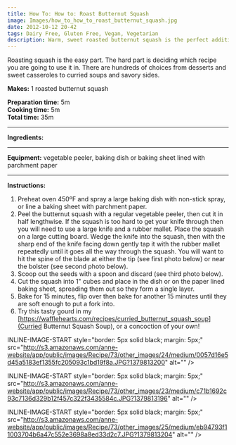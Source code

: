 ```yaml
---
title: How To: How to: Roast Butternut Squash
image: Images/how_to_how_to_roast_butternut_squash.jpg
date: 2012-10-12 20-42
tags: Dairy Free, Gluten Free, Vegan, Vegetarian
description: Warm, sweet roasted butternut squash is the perfect addition to any fall recipe. The high temperature in the oven causes the sugars in the squash to caramelize giving it a decadently rich flavor.
---
```

Roasting squash is the easy part. The hard part is deciding which recipe you are going to use it in. There are hundreds of choices from desserts and sweet casseroles to curried soups and savory sides.


**Makes:** 1 roasted butternut squash

**Preparation time:** 5m  
**Cooking time:** 5m  
**Total time:** 35m

---

**Ingredients:**



---

**Equipment:** vegetable peeler, baking dish or baking sheet lined with parchment paper 

---

**Instructions:**

1. Preheat oven 450ºF and spray a large baking dish with non-stick spray, or line a baking sheet with parchment paper.
1. Peel the butternut squash with a regular vegetable peeler, then cut it in half lengthwise. If the squash is too hard to get your knife through then you will need to use a large knife and a rubber mallet. Place the squash on a large cutting board. Wedge the knife into the squash, then with the sharp end of the knife facing down gently tap it with the rubber mallet repeatedly until it goes all the way through the squash. You will want to hit the spine of the blade at either the tip (see first photo below) or near the bolster (see second photo below).
1. Scoop out the seeds with a spoon and discard (see third photo below). 
1. Cut the squash into 1" cubes and place in the dish or on the paper lined baking sheet, spreading them out so they form a single layer.
1. Bake for 15 minutes, flip over then bake for another 15 minutes until they are soft enough to put a fork into.
1. Try this tasty gourd in my [https://wafflehearts.com/recipes/curried_butternut_squash_soup](Curried Butternut Squash Soup), or a concoction of your own!


INLINE-IMAGE-START style="border: 5px solid black; margin: 5px;" src="http://s3.amazonaws.com/anne-website/app/public/images/Recipe/73/other_images/24/medium/0057d16e5d45a5183ef1355fc205093c1bd19f8a.JPG?1379813200" alt="" />

INLINE-IMAGE-START style="border: 5px solid black; margin: 5px;" src="http://s3.amazonaws.com/anne-website/app/public/images/Recipe/73/other_images/23/medium/c71b1692c93c7136d329b12f457c322f3435584c.JPG?1379813196" alt="" />

INLINE-IMAGE-START style="border: 5px solid black; margin: 5px;" src="http://s3.amazonaws.com/anne-website/app/public/images/Recipe/73/other_images/25/medium/eb94793f11003704b6a47c552e3698a8ed33d2c7.JPG?1379813204" alt="" />
